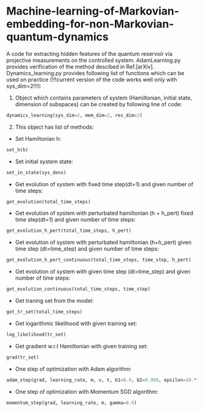 # Machine-learning-of-Markovian-embedding-for-non-Markovian-quantum-dynamics
A code for extracting hidden features of the quantum reservoir via projective measurements on the controlled system. AdamLearning.py provides verification of the method descibed in Ref.[arXiv]. Dynamics_learning.py provides following list of functions which can be used on practice (!!!current version of the code works well only with sys_dim=2!!!):
1) Object which contains parameters of system (Hamiltonian, initial state, dimension of subspaces) can be created by following line of code:
```python
dynamics_learning(sys_dim=2, mem_dim=2, res_dim=2)
```
2) This object has list of methods:
* Set Hamiltonian h:
```python
set_h(h)
```
* Set initial system state:
```python
set_in_state(sys_dens)
```
* Get evolution of system with fixed time step(dt=1) and given number of time steps:
```python
get_evolution(total_time_steps)
```
* Get evolution of system with perturbated hamiltonian (h + h_pert) fixed time step(dt=1) and given number of time steps:
```python
get_evolution_h_pert(total_time_steps, h_pert)
```
* Get evolution of system with perturbated hamiltonian (h+h_pert) given time step (dt=time_step) and given number of time steps:
```python
get_evolution_h_pert_continuous(total_time_steps, time_step, h_pert)
```
* Get evolution of system with given time step (dt=time_step) and given number of time steps:
```python
get_evolution_continuous(total_time_steps, time_step)
```
* Get traning set from the model:
```python
get_tr_set(total_time_steps)
```
* Get logarithmic likelihood with given training set:
```python
log_likelihood(tr_set)
```
* Get gradient w.r.t Hamiltonian with given training set:
```python
grad(tr_set)
```
* One step of optimization with Adam algorithm:
```python
adam_step(grad, learning_rate, m, v, t, b1=0.9, b2=0.999, epsilon=10.**(-8))
```
* One step of optimization with Momentum SGD algorithm:
```python
momentum_step(grad, learning_rate, m, gamma=0.9)
```
